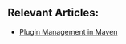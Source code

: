 ## Relevant Articles:

- [Plugin Management in Maven](https://www.baeldung.com/maven-plugin-management)
